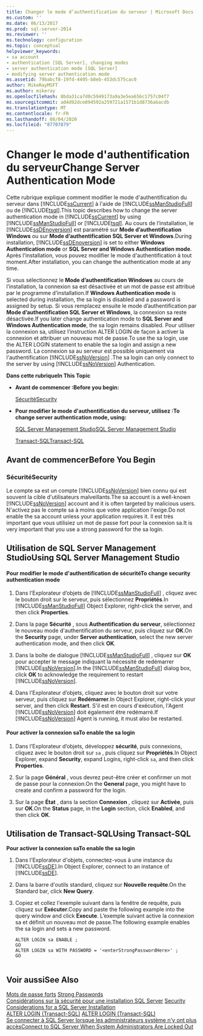 ```yaml
---
title: Changer le mode d’authentification du serveur | Microsoft Docs
ms.custom: ''
ms.date: 06/13/2017
ms.prod: sql-server-2014
ms.reviewer: ''
ms.technology: configuration
ms.topic: conceptual
helpviewer_keywords:
- sa account
- authentication [SQL Server], changing modes
- server authentication mode [SQL Server]
- modifying server authentication mode
ms.assetid: 79babcf8-19fd-4495-b8eb-453dc575cac0
author: MikeRayMSFT
ms.author: mikeray
ms.openlocfilehash: 8bda31ca7d0c5949173a9a3e5ea656c1757c04f7
ms.sourcegitcommit: ad4d92dce894592a259721a1571b1d8736abacdb
ms.translationtype: MT
ms.contentlocale: fr-FR
ms.lasthandoff: 08/04/2020
ms.locfileid: "87707879"
---
```

# <a name="change-server-authentication-mode"></a><span data-ttu-id="0c5f9-102">Changer le mode d'authentification du serveur</span><span class="sxs-lookup"><span data-stu-id="0c5f9-102">Change Server Authentication Mode</span></span>
  <span data-ttu-id="0c5f9-103">Cette rubrique explique comment modifier le mode d'authentification du serveur dans [!INCLUDE[ssCurrent](../../includes/sscurrent-md.md)] à l'aide de [!INCLUDE[ssManStudioFull](../../includes/ssmanstudiofull-md.md)] ou de [!INCLUDE[tsql](../../includes/tsql-md.md)].</span><span class="sxs-lookup"><span data-stu-id="0c5f9-103">This topic describes how to change the server authentication mode in [!INCLUDE[ssCurrent](../../includes/sscurrent-md.md)] by using [!INCLUDE[ssManStudioFull](../../includes/ssmanstudiofull-md.md)] or [!INCLUDE[tsql](../../includes/tsql-md.md)].</span></span> <span data-ttu-id="0c5f9-104">Au cours de l’installation, le [!INCLUDE[ssDEnoversion](../../includes/ssdenoversion-md.md)] est paramétré sur **Mode d’authentification Windows** ou sur **Mode d’authentification SQL Server et Windows**.</span><span class="sxs-lookup"><span data-stu-id="0c5f9-104">During installation, [!INCLUDE[ssDEnoversion](../../includes/ssdenoversion-md.md)] is set to either **Windows Authentication mode** or **SQL Server and Windows Authentication mode**.</span></span> <span data-ttu-id="0c5f9-105">Après l'installation, vous pouvez modifier le mode d'authentification à tout moment.</span><span class="sxs-lookup"><span data-stu-id="0c5f9-105">After installation, you can change the authentication mode at any time.</span></span>  
  
 <span data-ttu-id="0c5f9-106">Si vous sélectionnez le **Mode d’authentification Windows** au cours de l’installation, la connexion sa est désactivée et un mot de passe est attribué par le programme d’installation.</span><span class="sxs-lookup"><span data-stu-id="0c5f9-106">If **Windows Authentication mode** is selected during installation, the sa login is disabled and a password is assigned by setup.</span></span> <span data-ttu-id="0c5f9-107">Si vous remplacez ensuite le mode d’authentification par **Mode d’authentification SQL Server et Windows**, la connexion sa reste désactivée.</span><span class="sxs-lookup"><span data-stu-id="0c5f9-107">If you later change authentication mode to **SQL Server and Windows Authentication mode**, the sa login remains disabled.</span></span> <span data-ttu-id="0c5f9-108">Pour utiliser la connexion sa, utilisez l’instruction ALTER LOGIN de façon à activer la connexion et attribuer un nouveau mot de passe.</span><span class="sxs-lookup"><span data-stu-id="0c5f9-108">To use the sa login, use the ALTER LOGIN statement to enable the sa login and assign a new password.</span></span> <span data-ttu-id="0c5f9-109">La connexion sa au serveur est possible uniquement via l'authentification [!INCLUDE[ssNoVersion](../../includes/ssnoversion-md.md)] .</span><span class="sxs-lookup"><span data-stu-id="0c5f9-109">The sa login can only connect to the server by using [!INCLUDE[ssNoVersion](../../includes/ssnoversion-md.md)] Authentication.</span></span>  
  
 <span data-ttu-id="0c5f9-110">**Dans cette rubrique**</span><span class="sxs-lookup"><span data-stu-id="0c5f9-110">**In This Topic**</span></span>  
  
-   <span data-ttu-id="0c5f9-111">**Avant de commencer :**</span><span class="sxs-lookup"><span data-stu-id="0c5f9-111">**Before you begin:**</span></span>  
  
     [<span data-ttu-id="0c5f9-112">Sécurité</span><span class="sxs-lookup"><span data-stu-id="0c5f9-112">Security</span></span>](#Security)  
  
-   <span data-ttu-id="0c5f9-113">**Pour modifier le mode d'authentification du serveur, utilisez :**</span><span class="sxs-lookup"><span data-stu-id="0c5f9-113">**To change server authentication mode, using:**</span></span>  
  
     [<span data-ttu-id="0c5f9-114">SQL Server Management Studio</span><span class="sxs-lookup"><span data-stu-id="0c5f9-114">SQL Server Management Studio</span></span>](#SSMSProcedure)  
  
     [<span data-ttu-id="0c5f9-115">Transact-SQL</span><span class="sxs-lookup"><span data-stu-id="0c5f9-115">Transact-SQL</span></span>](#TsqlProcedure)  
  
##  <a name="before-you-begin"></a><a name="BeforeYouBegin"></a> <span data-ttu-id="0c5f9-116">Avant de commencer</span><span class="sxs-lookup"><span data-stu-id="0c5f9-116">Before You Begin</span></span>  
  
###  <a name="security"></a><a name="Security"></a> <span data-ttu-id="0c5f9-117">Sécurité</span><span class="sxs-lookup"><span data-stu-id="0c5f9-117">Security</span></span>  
 <span data-ttu-id="0c5f9-118">Le compte sa est un compte [!INCLUDE[ssNoVersion](../../includes/ssnoversion-md.md)] bien connu qui est souvent la cible d'utilisateurs malveillants.</span><span class="sxs-lookup"><span data-stu-id="0c5f9-118">The sa account is a well-known [!INCLUDE[ssNoVersion](../../includes/ssnoversion-md.md)] account and it is often targeted by malicious users.</span></span> <span data-ttu-id="0c5f9-119">N'activez pas le compte sa à moins que votre application l'exige.</span><span class="sxs-lookup"><span data-stu-id="0c5f9-119">Do not enable the sa account unless your application requires it.</span></span> <span data-ttu-id="0c5f9-120">Il est très important que vous utilisiez un mot de passe fort pour la connexion sa.</span><span class="sxs-lookup"><span data-stu-id="0c5f9-120">It is very important that you use a strong password for the sa login.</span></span>  
  
##  <a name="using-sql-server-management-studio"></a><a name="SSMSProcedure"></a> <span data-ttu-id="0c5f9-121">Utilisation de SQL Server Management Studio</span><span class="sxs-lookup"><span data-stu-id="0c5f9-121">Using SQL Server Management Studio</span></span>  
  
#### <a name="to-change-security-authentication-mode"></a><span data-ttu-id="0c5f9-122">Pour modifier le mode d'authentification de sécurité</span><span class="sxs-lookup"><span data-stu-id="0c5f9-122">To change security authentication mode</span></span>  
  
1.  <span data-ttu-id="0c5f9-123">Dans l’Explorateur d’objets de [!INCLUDE[ssManStudioFull](../../includes/ssmanstudiofull-md.md)] , cliquez avec le bouton droit sur le serveur, puis sélectionnez **Propriétés**.</span><span class="sxs-lookup"><span data-stu-id="0c5f9-123">In [!INCLUDE[ssManStudioFull](../../includes/ssmanstudiofull-md.md)] Object Explorer, right-click the server, and then click **Properties**.</span></span>  
  
2.  <span data-ttu-id="0c5f9-124">Dans la page **Sécurité** , sous **Authentification du serveur**, sélectionnez le nouveau mode d'authentification du serveur, puis cliquez sur **OK**.</span><span class="sxs-lookup"><span data-stu-id="0c5f9-124">On the **Security** page, under **Server authentication**, select the new server authentication mode, and then click **OK**.</span></span>  
  
3.  <span data-ttu-id="0c5f9-125">Dans la boîte de dialogue [!INCLUDE[ssManStudioFull](../../includes/ssmanstudiofull-md.md)] , cliquez sur **OK** pour accepter le message indiquant la nécessité de redémarrer [!INCLUDE[ssNoVersion](../../includes/ssnoversion-md.md)].</span><span class="sxs-lookup"><span data-stu-id="0c5f9-125">In the [!INCLUDE[ssManStudioFull](../../includes/ssmanstudiofull-md.md)] dialog box, click **OK** to acknowledge the requirement to restart [!INCLUDE[ssNoVersion](../../includes/ssnoversion-md.md)].</span></span>  
  
4.  <span data-ttu-id="0c5f9-126">Dans l’Explorateur d’objets, cliquez avec le bouton droit sur votre serveur, puis cliquez sur **Redémarrer**.</span><span class="sxs-lookup"><span data-stu-id="0c5f9-126">In Object Explorer, right-click your server, and then click **Restart**.</span></span> <span data-ttu-id="0c5f9-127">S'il est en cours d'exécution, l'Agent [!INCLUDE[ssNoVersion](../../includes/ssnoversion-md.md)] doit également être redémarré.</span><span class="sxs-lookup"><span data-stu-id="0c5f9-127">If [!INCLUDE[ssNoVersion](../../includes/ssnoversion-md.md)] Agent is running, it must also be restarted.</span></span>  
  
#### <a name="to-enable-the-sa-login"></a><span data-ttu-id="0c5f9-128">Pour activer la connexion sa</span><span class="sxs-lookup"><span data-stu-id="0c5f9-128">To enable the sa login</span></span>  
  
1.  <span data-ttu-id="0c5f9-129">Dans l’Explorateur d’objets, développez **sécurité**, puis connexions, cliquez avec le bouton droit sur `sa` , puis cliquez sur **Propriétés**.</span><span class="sxs-lookup"><span data-stu-id="0c5f9-129">In Object Explorer, expand **Security**, expand Logins, right-click `sa`, and then click **Properties**.</span></span>  
  
2.  <span data-ttu-id="0c5f9-130">Sur la page **Général** , vous devrez peut-être créer et confirmer un mot de passe pour la connexion.</span><span class="sxs-lookup"><span data-stu-id="0c5f9-130">On the **General** page, you might have to create and confirm a password for the  login.</span></span>  
  
3.  <span data-ttu-id="0c5f9-131">Sur la page **État** , dans la section **Connexion** , cliquez sur **Activée**, puis sur **OK**.</span><span class="sxs-lookup"><span data-stu-id="0c5f9-131">On the **Status** page, in the **Login** section, click **Enabled**, and then click **OK**.</span></span>  
  
##  <a name="using-transact-sql"></a><a name="TsqlProcedure"></a> <span data-ttu-id="0c5f9-132">Utilisation de Transact-SQL</span><span class="sxs-lookup"><span data-stu-id="0c5f9-132">Using Transact-SQL</span></span>  
 <span data-ttu-id="0c5f9-133">**Pour activer la connexion sa**</span><span class="sxs-lookup"><span data-stu-id="0c5f9-133">**To enable the sa login**</span></span>  
  
1.  <span data-ttu-id="0c5f9-134">Dans l'Explorateur d'objets, connectez-vous à une instance du [!INCLUDE[ssDE](../../includes/ssde-md.md)].</span><span class="sxs-lookup"><span data-stu-id="0c5f9-134">In Object Explorer, connect to an instance of [!INCLUDE[ssDE](../../includes/ssde-md.md)].</span></span>  
  
2.  <span data-ttu-id="0c5f9-135">Dans la barre d'outils standard, cliquez sur **Nouvelle requête**.</span><span class="sxs-lookup"><span data-stu-id="0c5f9-135">On the Standard bar, click **New Query**.</span></span>  
  
3.  <span data-ttu-id="0c5f9-136">Copiez et collez l'exemple suivant dans la fenêtre de requête, puis cliquez sur **Exécuter**.</span><span class="sxs-lookup"><span data-stu-id="0c5f9-136">Copy and paste the following example into the query window and click **Execute**.</span></span> <span data-ttu-id="0c5f9-137">L’exemple suivant active la connexion sa et définit un nouveau mot de passe.</span><span class="sxs-lookup"><span data-stu-id="0c5f9-137">The following example enables the sa login and sets a new password.</span></span>  
  
    ```  
    ALTER LOGIN sa ENABLE ;  
    GO  
    ALTER LOGIN sa WITH PASSWORD = '<enterStrongPasswordHere>' ;  
    GO  
  
    ```  
  
## <a name="see-also"></a><span data-ttu-id="0c5f9-138">Voir aussi</span><span class="sxs-lookup"><span data-stu-id="0c5f9-138">See Also</span></span>  
 <span data-ttu-id="0c5f9-139">[Mots de passe forts](../../relational-databases/security/strong-passwords.md) </span><span class="sxs-lookup"><span data-stu-id="0c5f9-139">[Strong Passwords](../../relational-databases/security/strong-passwords.md) </span></span>  
 <span data-ttu-id="0c5f9-140">[Considérations sur la sécurité pour une installation SQL Server](../../sql-server/install/security-considerations-for-a-sql-server-installation.md) </span><span class="sxs-lookup"><span data-stu-id="0c5f9-140">[Security Considerations for a SQL Server Installation](../../sql-server/install/security-considerations-for-a-sql-server-installation.md) </span></span>  
 <span data-ttu-id="0c5f9-141">[ALTER LOGIN &#40;Transact-SQL&#41;](/sql/t-sql/statements/alter-login-transact-sql) </span><span class="sxs-lookup"><span data-stu-id="0c5f9-141">[ALTER LOGIN &#40;Transact-SQL&#41;](/sql/t-sql/statements/alter-login-transact-sql) </span></span>  
 [<span data-ttu-id="0c5f9-142">Se connecter à SQL Server lorsque les administrateurs système n'y ont plus accès</span><span class="sxs-lookup"><span data-stu-id="0c5f9-142">Connect to SQL Server When System Administrators Are Locked Out</span></span>](connect-to-sql-server-when-system-administrators-are-locked-out.md)  
  
  
